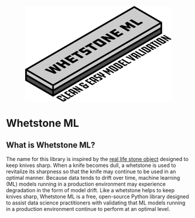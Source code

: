 <div align="center">
  <img src="assets/images/whetstone-ml-logo.png" width="400"><br>
</div>



# Whetstone ML



## What is Whetstone ML?
The name for this library is inspired by the [real life stone object](https://en.wikipedia.org/wiki/Sharpening_stone) designed to keep knives sharp. When a knife becomes dull, a whetstone is used to revitalize its sharpness so that the knife may continue to be used in an optimal manner. Because data tends to drift over time, machine learning (ML) models running in a production environment may experience degradation in the form of model drift. Like a whetstone helps to keep knives sharp, Whetstone ML is a free, open-source Python library designed to assist data science practitioners with validating that ML models running in a production environment continue to perform at an optimal level.